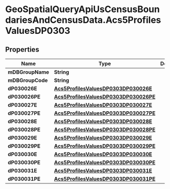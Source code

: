 # GeoSpatialQueryApiUsCensusBoundariesAndCensusData.Acs5ProfilesValuesDP0303

## Properties

Name | Type | Description | Notes
------------ | ------------- | ------------- | -------------
**mDBGroupName** | **String** |  | 
**mDBGroupCode** | **String** |  | 
**dP030026E** | [**Acs5ProfilesValuesDP0303DP030026E**](Acs5ProfilesValuesDP0303DP030026E.md) |  | 
**dP030026PE** | [**Acs5ProfilesValuesDP0303DP030026PE**](Acs5ProfilesValuesDP0303DP030026PE.md) |  | 
**dP030027E** | [**Acs5ProfilesValuesDP0303DP030027E**](Acs5ProfilesValuesDP0303DP030027E.md) |  | 
**dP030027PE** | [**Acs5ProfilesValuesDP0303DP030027PE**](Acs5ProfilesValuesDP0303DP030027PE.md) |  | 
**dP030028E** | [**Acs5ProfilesValuesDP0303DP030028E**](Acs5ProfilesValuesDP0303DP030028E.md) |  | 
**dP030028PE** | [**Acs5ProfilesValuesDP0303DP030028PE**](Acs5ProfilesValuesDP0303DP030028PE.md) |  | 
**dP030029E** | [**Acs5ProfilesValuesDP0303DP030029E**](Acs5ProfilesValuesDP0303DP030029E.md) |  | 
**dP030029PE** | [**Acs5ProfilesValuesDP0303DP030029PE**](Acs5ProfilesValuesDP0303DP030029PE.md) |  | 
**dP030030E** | [**Acs5ProfilesValuesDP0303DP030030E**](Acs5ProfilesValuesDP0303DP030030E.md) |  | 
**dP030030PE** | [**Acs5ProfilesValuesDP0303DP030030PE**](Acs5ProfilesValuesDP0303DP030030PE.md) |  | 
**dP030031E** | [**Acs5ProfilesValuesDP0303DP030031E**](Acs5ProfilesValuesDP0303DP030031E.md) |  | 
**dP030031PE** | [**Acs5ProfilesValuesDP0303DP030031PE**](Acs5ProfilesValuesDP0303DP030031PE.md) |  | 



